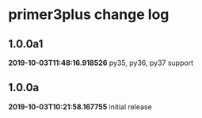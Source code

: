 # primer3plus change log
## 1.0.0a1
**2019-10-03T11:48:16.918526**
py35, py36, py37 support




## 1.0.0a
**2019-10-03T10:21:58.167755**
initial release


